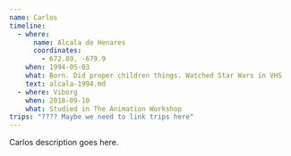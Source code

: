 ```yaml
---
name: Carlos
timeline:
  - where:
      name: Alcala de Henares
      coordinates:
        - 672.89, -679.9
    when: 1994-05-03
    what: Born. Did proper children things. Watched Star Wars in VHS
    text: alcala-1994.md
  - where: Viborg
    when: 2018-09-10
    what: Studied in The Animation Workshop
trips: "???? Maybe we need to link trips here"
---
```


Carlos description goes here.